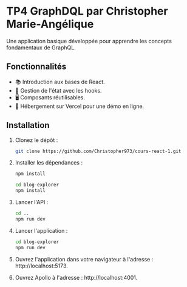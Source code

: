 # TP4 GraphDQL par Christopher Marie-Angélique

Une application basique développée pour apprendre les concepts fondamentaux de GraphQL.

## Fonctionnalités

- 📚 Introduction aux bases de React.
- 🔄 Gestion de l'état avec les hooks.
- 🖥️ Composants réutilisables.
- 🚀 Hébergement sur Vercel pour une démo en ligne.

## Installation

1. Clonez le dépôt :

   ```bash
   git clone https://github.com/Christopher973/cours-react-1.git
   ```

1. Installer les dépendances :

   ```bash
   npm install
   ```

   ```bash
   cd blog-explorer
   npm install
   ```

1. Lancer l'API :

   ```bash
   cd ..
   npm run dev
   ```

1. Lancer l'application :

   ```bash
   cd blog-explorer
   npm run dev
   ```

1. Ouvrez l'application dans votre navigateur à l'adresse : http://localhost:5173.

1. Ouvrez Apollo à l'adresse : http://localhost:4001.

